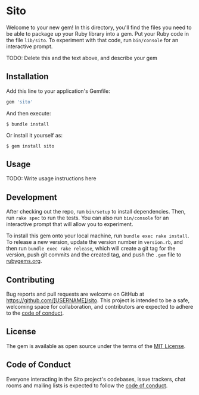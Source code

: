 # Sito

Welcome to your new gem! In this directory, you'll find the files you need to be able to package up your Ruby library into a gem. Put your Ruby code in the file `lib/sito`. To experiment with that code, run `bin/console` for an interactive prompt.

TODO: Delete this and the text above, and describe your gem

## Installation

Add this line to your application's Gemfile:

```ruby
gem 'sito'
```

And then execute:

    $ bundle install

Or install it yourself as:

    $ gem install sito

## Usage

TODO: Write usage instructions here

## Development

After checking out the repo, run `bin/setup` to install dependencies. Then, run `rake spec` to run the tests. You can also run `bin/console` for an interactive prompt that will allow you to experiment.

To install this gem onto your local machine, run `bundle exec rake install`. To release a new version, update the version number in `version.rb`, and then run `bundle exec rake release`, which will create a git tag for the version, push git commits and the created tag, and push the `.gem` file to [rubygems.org](https://rubygems.org).

## Contributing

Bug reports and pull requests are welcome on GitHub at https://github.com/[USERNAME]/sito. This project is intended to be a safe, welcoming space for collaboration, and contributors are expected to adhere to the [code of conduct](https://github.com/[USERNAME]/sito/blob/main/CODE_OF_CONDUCT.md).

## License

The gem is available as open source under the terms of the [MIT License](https://opensource.org/licenses/MIT).

## Code of Conduct

Everyone interacting in the Sito project's codebases, issue trackers, chat rooms and mailing lists is expected to follow the [code of conduct](https://github.com/[USERNAME]/sito/blob/main/CODE_OF_CONDUCT.md).
